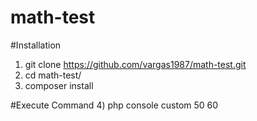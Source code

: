 # math-test

#Installation

1) git clone https://github.com/vargas1987/math-test.git
2) cd  math-test/
3) composer install

#Execute Command
4) php console custom 50 60
